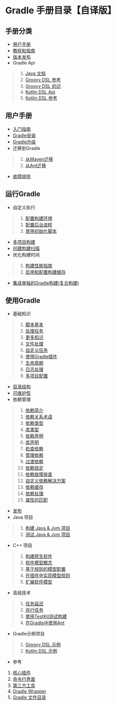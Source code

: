 # Gradle 手册目录【自译版】

## 手册分类

 - [用户手册](./userguide.md)
 - [教程和指南](./tutorials-guides.md)
 - [版本发布](https://docs.gradle.org/current/release-notes.html)
 - Gradle Api
 > 1. [Java 文档](https://docs.gradle.org/current/javadoc/overview-summary.html)
 > 2. [Groovy DSL 参考](https://docs.gradle.org/current/dsl/)
 > 3. [Groovy DSL 初识](https://docs.gradle.org/current/userguide/groovy_build_script_primer.html)
 > 4. [Kotlin DSL Api](https://gradle.github.io/kotlin-dsl-docs/api/)
 > 5. [Kotlin DSL 参考](https://docs.gradle.org/current/userguide/kotlin_dsl.html)


## 用户手册

 - [入门指南](./getting-started.md)
 - [Gradle安装](./installation.md)
 - [Gradle升级](https://docs.gradle.org/current/userguide/upgrading_version_4.html)
 - 迁移到Gradle
 > 1. [从Maven迁移](https://guides.gradle.org/migrating-from-maven/)
 > 2. [从Ant迁移](https://docs.gradle.org/current/userguide/migrating_from_ant.html)
  - [故障排除](https://docs.gradle.org/current/userguide/troubleshooting.html)

## 运行Gradle

 - 自定义执行
 > 1. [配置构建环境](https://docs.gradle.org/current/userguide/build_environment.html)
 > 2. [配置后台进程](https://docs.gradle.org/current/userguide/gradle_daemon.html)
 > 3. [使用初始化脚本](https://docs.gradle.org/current/userguide/init_scripts.html)

 - [多项目构建](https://docs.gradle.org/current/userguide/intro_multi_project_builds.html)
 - [创建构建扫描](https://guides.gradle.org/creating-build-scans/)
 - 优化构建时间
 > 1. [构建性能指南](https://guides.gradle.org/performance/)
 > 2. [启用和配置构建缓存](https://docs.gradle.org/current/userguide/build_cache.html)
 - [集成单独的Gradle构建(复合构建)](https://docs.gradle.org/current/userguide/composite_builds.html)

## 使用Gradle

 - 基础知识
> 1. [脚本基本](https://docs.gradle.org/current/userguide/tutorial_using_tasks.html)
> 2. [处理任务](https://docs.gradle.org/current/userguide/more_about_tasks.html)
> 3. [更多知识](https://docs.gradle.org/current/userguide/writing_build_scripts.html)
> 4. [文件处理](https://docs.gradle.org/current/userguide/working_with_files.html)
> 5. [自定义任务](https://docs.gradle.org/current/userguide/custom_tasks.html)
> 6. [使用Gradle插件](https://docs.gradle.org/current/userguide/plugins.html)
> 7. [生命周期](https://docs.gradle.org/current/userguide/build_lifecycle.html)
> 8. [日志处理](https://docs.gradle.org/current/userguide/logging.html)
> 9. [多项目配置](https://docs.gradle.org/current/userguide/multi_project_builds.html)

 - [目录结构](https://docs.gradle.org/current/userguide/organizing_gradle_projects.html)
 - [可维护性](https://docs.gradle.org/current/userguide/authoring_maintainable_build_scripts.html)
 - 依赖管理
 > 1. [依赖简介](https://docs.gradle.org/current/userguide/introduction_dependency_management.html)
 > 2. [依赖关系术语](https://docs.gradle.org/current/userguide/dependency_management_terminology.html)
 > 3. [依赖类型](https://docs.gradle.org/current/userguide/dependency_types.html)
 > 4. [库类型](https://docs.gradle.org/current/userguide/repository_types.html)
 > 5. [依赖声明](https://docs.gradle.org/current/userguide/declaring_dependencies.html)
 > 6. [库声明](https://docs.gradle.org/current/userguide/declaring_repositories.html)
 > 7. [检查依赖](https://docs.gradle.org/current/userguide/inspecting_dependencies.html)
 > 8. [管理依赖](https://docs.gradle.org/current/userguide/managing_dependency_configurations.html)
 > 9. [过渡依赖](https://docs.gradle.org/current/userguide/managing_transitive_dependencies.html)
 > 10. [依赖锁定](https://docs.gradle.org/current/userguide/dependency_locking.html)
 > 11. [依赖故障排查](https://docs.gradle.org/current/userguide/troubleshooting_dependency_resolution.html)
 > 12. [自定义依赖解决方案](https://docs.gradle.org/current/userguide/customizing_dependency_resolution_behavior.html)
 > 13. [依赖缓存](https://docs.gradle.org/current/userguide/dependency_cache.html)
 > 14. [依赖处理](https://docs.gradle.org/current/userguide/working_with_dependencies.html)
 > 15. [属性的匹配](https://docs.gradle.org/current/userguide/dependency_management_attribute_based_matching.html)

 - [发布](https://docs.gradle.org/current/userguide/publishing_overview.html)
 - Java 项目
 > 1. [构建 Java & Jvm 项目](https://docs.gradle.org/current/userguide/building_java_projects.html)
 > 2. [测试 Java & Jvm 项目](https://docs.gradle.org/current/userguide/java_testing.html)
 - C++ 项目
 > 1. [构建原生软件](https://docs.gradle.org/current/userguide/native_software.html)
 > 2. [软件模型概念](https://docs.gradle.org/current/userguide/software_model_concepts.html)
 > 3. [基于规则的模型配置](https://docs.gradle.org/current/userguide/software_model.html)
 > 4. [在插件中实现模型规则](https://docs.gradle.org/current/userguide/rule_source.html)
 > 5. [扩展软件模型](https://docs.gradle.org/current/userguide/software_model_extend.html)
 - 高级技术
 > 1. [任务延迟](https://docs.gradle.org/current/userguide/lazy_configuration.html)
 > 2. [并行任务](https://guides.gradle.org/using-the-worker-api/)
 > 3. [使用TestKit测试构建](https://docs.gradle.org/current/userguide/test_kit.html)
 > 4. [在Gradle中使用Ant](https://docs.gradle.org/current/userguide/ant.html)
 - Gradle示例项目
 > 1. [Groovy DSL 示例](https://github.com/gradle/gradle/tree/master/subprojects/docs/src/samples)
 > 2. [Kotlin DSL 示例](https://github.com/gradle/kotlin-dsl/tree/master/samples)
 - 参考
 1. [核心插件](https://docs.gradle.org/current/userguide/plugin_reference.html)
 2. [命令行界面](https://docs.gradle.org/current/userguide/command_line_interface.html)
 3. [第三方工具](https://docs.gradle.org/current/userguide/third_party_integration.html)
 4. [Gradle Wrapper](https://docs.gradle.org/current/userguide/gradle_wrapper.html)
 5. [Gradle 文件目录](https://docs.gradle.org/current/userguide/directory_layout.html)

